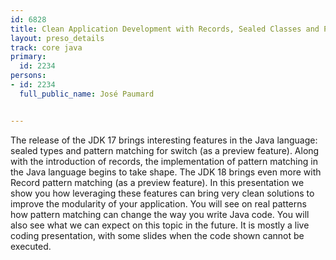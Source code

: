 ---
id: 6828
title: Clean Application Development with Records, Sealed Classes and Pattern Matching
layout: preso_details
track: core java
primary:
  id: 2234
persons:
- id: 2234
  full_public_name: José Paumard

---
The release of the JDK 17 brings interesting features in the Java language: sealed types and pattern matching for switch (as a preview feature). Along with the introduction of records, the implementation of pattern matching in the Java language begins to take shape. The JDK 18 brings even more with Record pattern matching (as a preview feature). In this presentation we show you how leveraging these features can bring very clean solutions to improve the modularity of your application. You will see on real patterns how pattern matching can change the way you write Java code. You will also see what we can expect on this topic in the future. It is mostly a live coding presentation, with some slides when the code shown cannot be executed. 
